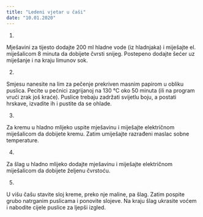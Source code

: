 ```yaml
--- 
title: "Ledeni vjetar u čaši"
date: "10.01.2020"
---
```


1.
Mješavini za tijesto dodajte 200 ml hladne vode (iz hladnjaka) i miješajte el. miješalicom 8 minuta da dobijete čvrsti snijeg. Postepeno dodajte šećer uz miješanje i na kraju limunov sok.

2.
Smjesu nanesite na lim za pečenje prekriven masnim papirom u obliku puslica. Pecite u pećnici zagrijanoj na 130 °C oko 50 minuta (ili na program vrući zrak još kraće). Puslice trebaju zadržati svijetlu boju, a postati hrskave, izvadite ih i pustite da se ohlade.

3.
Za kremu u hladno mlijeko uspite mješavinu i miješajte električnom miješalicom da dobijete kremu. Zatim umiješajte razrađeni maslac sobne temperature.

4.
Za šlag u hladno mlijeko dodajte mješavinu i miješajte električnom miješalicom da dobijete željenu čvrstoću.

5.
U višu čašu stavite sloj kreme, preko nje maline, pa šlag. Zatim pospite grubo natrganim puslicama i ponovite slojeve. Na kraju šlag ukrasite voćem i nabodite cijele puslice za ljepši izgled.
